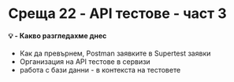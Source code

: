 # Среща 22 - API тестове - част 3

#### 💡 - Какво разгледахме днес
- Как да превърнем, Postman заявките в Supertest заявки
- Организация на API тестове в сервизи
- работа с бази данни - в контекста на тестовете